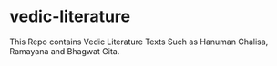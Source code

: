 # vedic-literature
This Repo contains Vedic Literature Texts Such as Hanuman Chalisa, Ramayana and Bhagwat Gita.
